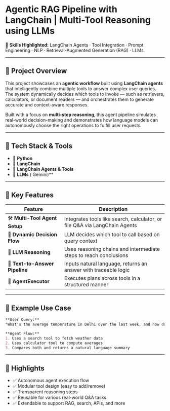 
# Agentic RAG Pipeline with LangChain | Multi-Tool Reasoning using LLMs

📂 **Skills Highlighted:** LangChain Agents · Tool Integration · Prompt Engineering · NLP · Retrieval-Augmented Generation (RAG) · LLMs

---

## 📘 Project Overview

This project showcases an **agentic workflow** built using **LangChain agents** that intelligently combine multiple tools to answer complex user queries. The system dynamically decides which tools to invoke — such as retrievers, calculators, or document readers — and orchestrates them to generate accurate and context-aware responses.

Built with a focus on **multi-step reasoning**, this agent pipeline simulates real-world decision-making and demonstrates how language models can autonomously choose the right operations to fulfill user requests.

---

## 🔧 Tech Stack & Tools

* 🐍 **Python**
* 🔗 **LangChain**
* 🤖 **LangChain Agents & Tools**
* 🧠 **LLMs** ( Gemini)**
  

---

## 🧩 Key Features

| Feature                        | Description                                                                 |
| ------------------------------ | --------------------------------------------------------------------------- |
| 🛠️ **Multi-Tool Agent Setup** | Integrates tools like search, calculator, or file Q\&A via LangChain Agents |
| 🔄 **Dynamic Decision Flow**   | LLM decides which tool to call based on query context                       |
| 🧠 **LLM Reasoning**           | Uses reasoning chains and intermediate steps to reach conclusions           |
| 📄 **Text-to-Answer Pipeline** | Inputs natural language, returns an answer with traceable logic             |
| 🚀 **AgentExecutor**           | Executes plans across tools in a structured manner                          |

---

## 🧪 Example Use Case

```markdown
**User Query:**  
"What's the average temperature in Delhi over the last week, and how does it compare to Mumbai?"

**Agent Flow:**  
1. Uses a search tool to fetch weather data  
2. Uses calculator tool to compute averages  
3. Compares both and returns a natural language summary  
```

---

## 📌 Highlights

* ✅ Autonomous agent execution flow
* ✅ Modular tool design (easy to add/remove)
* ✅ Transparent reasoning steps
* ✅ Reusable for various real-world Q\&A tasks
* ✅ Extendable to support RAG, search, APIs, and more


